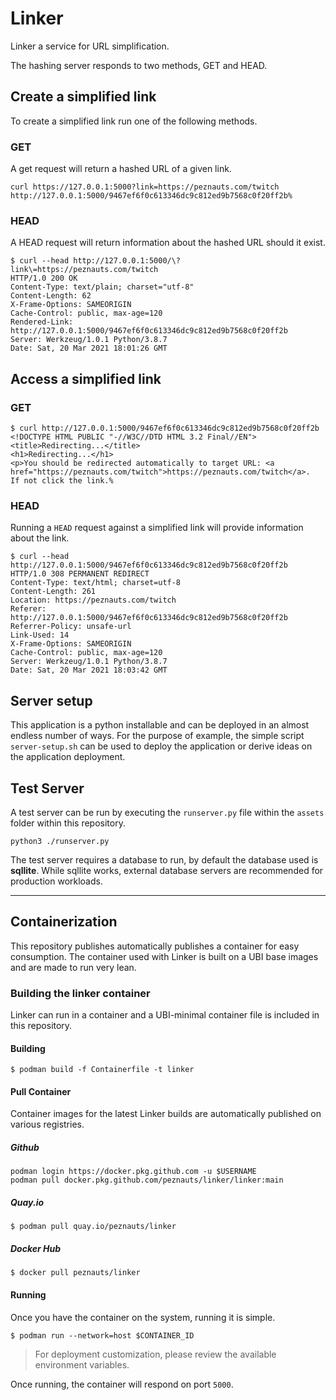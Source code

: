 # Linker

Linker a service for URL simplification.

The hashing server responds to two methods, GET and HEAD.


## Create a simplified link

To create a simplified link run one of the following methods.

### GET

A get request will return a hashed URL of a given link.

``` shell
curl https://127.0.0.1:5000?link=https://peznauts.com/twitch
http://127.0.0.1:5000/9467ef6f0c613346dc9c812ed9b7568c0f20ff2b%
```

### HEAD

A HEAD request will return information about the hashed URL should it exist.

``` shell
$ curl --head http://127.0.0.1:5000/\?link\=https://peznauts.com/twitch
HTTP/1.0 200 OK
Content-Type: text/plain; charset="utf-8"
Content-Length: 62
X-Frame-Options: SAMEORIGIN
Cache-Control: public, max-age=120
Rendered-Link: http://127.0.0.1:5000/9467ef6f0c613346dc9c812ed9b7568c0f20ff2b
Server: Werkzeug/1.0.1 Python/3.8.7
Date: Sat, 20 Mar 2021 18:01:26 GMT
```

## Access a simplified link

### GET

``` shell
$ curl http://127.0.0.1:5000/9467ef6f0c613346dc9c812ed9b7568c0f20ff2b
<!DOCTYPE HTML PUBLIC "-//W3C//DTD HTML 3.2 Final//EN">
<title>Redirecting...</title>
<h1>Redirecting...</h1>
<p>You should be redirected automatically to target URL: <a href="https://peznauts.com/twitch">https://peznauts.com/twitch</a>.  If not click the link.%
```

### HEAD

Running a ``HEAD`` request against a simplified link will provide information
about the link.

``` shell
$ curl --head http://127.0.0.1:5000/9467ef6f0c613346dc9c812ed9b7568c0f20ff2b
HTTP/1.0 308 PERMANENT REDIRECT
Content-Type: text/html; charset=utf-8
Content-Length: 261
Location: https://peznauts.com/twitch
Referer: http://127.0.0.1:5000/9467ef6f0c613346dc9c812ed9b7568c0f20ff2b
Referrer-Policy: unsafe-url
Link-Used: 14
X-Frame-Options: SAMEORIGIN
Cache-Control: public, max-age=120
Server: Werkzeug/1.0.1 Python/3.8.7
Date: Sat, 20 Mar 2021 18:03:42 GMT
```


## Server setup

This application is a python installable and can be deployed in an almost
endless number of ways. For the purpose of example, the simple script
`server-setup.sh` can be used to deploy the application or derive ideas on the
application deployment.


## Test Server

A test server can be run by executing the ``runserver.py`` file within the ``assets``
folder within this repository.

``` shell
python3 ./runserver.py
```

The test server requires a database to run, by default the database used is
**sqllite**. While sqllite works, external database servers are recommended
for production workloads.

----

## Containerization

This repository publishes automatically publishes a container for easy
consumption. The container used with Linker is built on a UBI base images
and are made to run very lean.

### Building the linker container

Linker can run in a container and a UBI-minimal container file is included in
this repository.

#### Building

``` shell
$ podman build -f Containerfile -t linker
```

#### Pull Container

Container images for the latest Linker builds are automatically published on
various registries.

##### Github

``` shell
podman login https://docker.pkg.github.com -u $USERNAME
podman pull docker.pkg.github.com/peznauts/linker/linker:main
```

##### Quay.io

``` shell
$ podman pull quay.io/peznauts/linker
```

##### Docker Hub

``` shell
$ docker pull peznauts/linker
```

#### Running

Once you have the container on the system, running it is simple.

``` shell
$ podman run --network=host $CONTAINER_ID
```

> For deployment customization, please review the available environment variables.

Once running, the container will respond on port `5000`.
